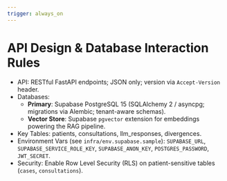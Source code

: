 ```yaml
---
trigger: always_on
---
```


# API Design & Database Interaction Rules

- API: RESTful FastAPI endpoints; JSON only; version via `Accept-Version` header.
- Databases:
    - **Primary**: Supabase PostgreSQL 15 (SQLAlchemy 2 / asyncpg; migrations via Alembic; tenant-aware schemas).
    - **Vector Store**: Supabase `pgvector` extension for embeddings powering the RAG pipeline.
- Key Tables: patients, consultations, llm_responses, divergences.
- Environment Vars (see `infra/env.supabase.sample`): `SUPABASE_URL`, `SUPABASE_SERVICE_ROLE_KEY`, `SUPABASE_ANON_KEY`, `POSTGRES_PASSWORD`, `JWT_SECRET`.
- Security: Enable Row Level Security (RLS) on patient-sensitive tables (`cases`, `consultations`).